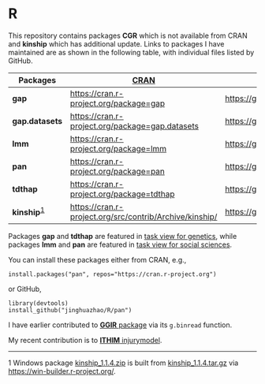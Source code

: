 # R

This repository contains packages **CGR** which is not available from CRAN and **kinship** which has additional update. Links to packages I have maintained are as shown in the following table, with individual files listed by GitHub.

**Packages** | [CRAN](http://cran.r-project.org) | [GitHub](https://github.com/cran)
--------|---------------------------------------------|----------------------------
**gap** | https://cran.r-project.org/package=gap      | https://github.com/cran/gap
**gap.datasets** | https://cran.r-project.org/package=gap.datasets | https://github.com/cran/gap.datasets
**lmm** | https://cran.r-project.org/package=lmm      | https://github.com/cran/lmm
**pan** | https://cran.r-project.org/package=pan      | https://github.com/cran/pan
**tdthap**  | https://cran.r-project.org/package=tdthap | https://github.com/cran/tdthap
**kinship**<sup>[1](#footnote1)</sup> | https://cran.r-project.org/src/contrib/Archive/kinship/ | https://github.com/cran/kinship

Packages **gap** and **tdthap** are featured in [task view for genetics](https://cran.r-project.org/web/views/Genetics.html), while packages **lmm** and **pan** are featured in [task view for social sciences](https://cran.r-project.org/web/views/SocialSciences.html).

You can install these packages either from CRAN, e.g., 
```
install.packages("pan", repos="https://cran.r-project.org")
```
or GitHub, 
```
library(devtools)
install_github("jinghuazhao/R/pan")
```
I have earlier contributed to [**GGIR** package](https://cran.r-project.org/package=GGIR) via its `g.binread` function.

My recent contribution is to [**ITHIM** injurymodel](https://github.com/ithim/injurymodel).

---

<a name="footnote1">1</a> Windows package [kinship_1.1.4.zip](kinship_1.1.4.zip) is built from [kinship_1.1.4.tar.gz](kinship_1.1.4.tar.gz) via https://win-builder.r-project.org/.
